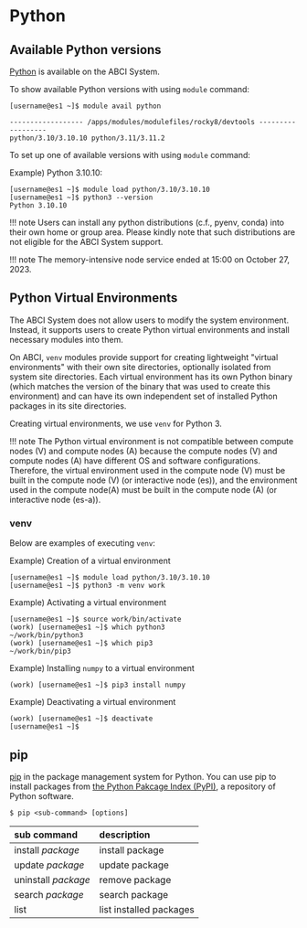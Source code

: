 # Python

## Available Python versions

[Python](https://www.python.org/) is available on the ABCI System.

To show available Python versions with using `module` command:

```
[username@es1 ~]$ module avail python

------------------ /apps/modules/modulefiles/rocky8/devtools ------------------
python/3.10/3.10.10 python/3.11/3.11.2
```

To set up one of available versions with using `module` command:

Example) Python 3.10.10:

```
[username@es1 ~]$ module load python/3.10/3.10.10
[username@es1 ~]$ python3 --version
Python 3.10.10
```

!!! note
    Users can install any python distributions (c.f., pyenv, conda) into their own home or group area. Please kindly note that such distributions are not eligible for the ABCI System support.

!!! note
    The memory-intensive node service ended at 15:00 on October 27, 2023.

## Python Virtual Environments

The ABCI System does not allow users to modify the system environment. Instead, it supports users to create Python virtual environments and install necessary modules into them.

On ABCI, `venv` modules provide support for creating lightweight "virtual environments" with their own site directories, optionally isolated from system site directories.
Each virtual environment has its own Python binary (which matches the version of the binary that was used to create this environment) and can have its own independent set of installed Python packages in its site directories.

Creating virtual environments, we use `venv` for Python 3.

!!! note
    The Python virtual environment is not compatible between compute nodes (V) and compute nodes (A) because the compute nodes (V) and compute nodes (A) have different OS and software configurations.
    Therefore, the virtual environment used in the compute node (V) must be built in the compute node (V) (or interactive node (es)), and the environment used in the compute node(A) must be built in the compute node (A) (or interactive node (es-a)).

### venv

Below are examples of executing `venv`:

Example) Creation of a virtual environment

```
[username@es1 ~]$ module load python/3.10/3.10.10
[username@es1 ~]$ python3 -m venv work
```

Example) Activating a virtual environment

```
[username@es1 ~]$ source work/bin/activate
(work) [username@es1 ~]$ which python3
~/work/bin/python3
(work) [username@es1 ~]$ which pip3
~/work/bin/pip3
```

Example) Installing `numpy` to a virtual environment

```
(work) [username@es1 ~]$ pip3 install numpy
```

Example) Deactivating a virtual environment

```
(work) [username@es1 ~]$ deactivate
[username@es1 ~]$
```

## pip

[pip](https://pip.pypa.io/en/stable/) in the package management system for Python. You can use pip to install packages from [the Python Pakcage Index (PyPI)](https://pypi.org/), a repository of Python software.

```
$ pip <sub-command> [options]
```

| sub command | description |
|:--|:--|
| install *package* | install package |
| update *package* | update package |
| uninstall *package* | remove package |
| search *package* | search package |
| list | list installed packages |
